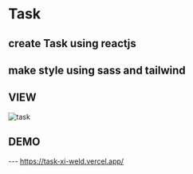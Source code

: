 # Task
## create Task using reactjs 
## make style using sass and tailwind

## VIEW 
![task](https://user-images.githubusercontent.com/89364017/202865343-a92b2b61-dfc2-43c5-851c-9f73d1e9f40a.png)

## DEMO
--- https://task-xi-weld.vercel.app/
